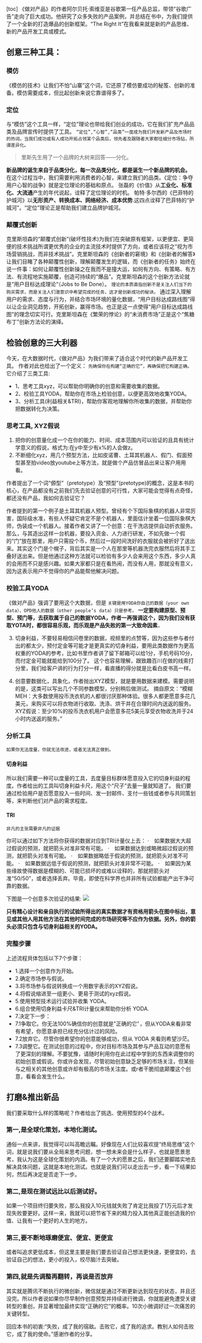 [toc]
《做对产品》的作者阿尔贝托·索维亚是谷歌第一任产品总监，带领“谷歌广告”走向了巨大成功。他研究了众多失败的产品案例，并总结在书中，为我们提供了一个全新的打造爆品的创新框架。“The Right It”在我看来就是新的产品思维、新的产品开发工具或模式。

## 创意三种工具：
### 模仿
《模仿的技术》让我们不怕“山寨”这个词，它还原了模仿要成功的秘笈、创新的准备。模仿需要成本，但比起创新来说它靠谱得多了。

### 定位
与“模仿”这个工具一样，“定位”理论也带给我们创业的成功，它在我们扩充产品品类及品牌宣传时提供了工具。
`
“定位”,“心智”,“品类”一度成为我们开发新产品及市场时的热词。当我们成功或有人成功开拓占领某个品类后，领先者及跟随者大家都往细分市场钻，所谓差异化。
`
>里斯先生用了一个品牌的大树来回答——分化。

**新品牌的诞生来自于品类分化，每一次品类分化，都是诞生一个新品牌的机会。**
在这个过程当中，我们需要利用消费者的心智，来建立我们的品类。《定位：争夺用户心智的战争》就是定位理论的基础和原点。
张磊的《价值》从**工业化、标准化、大流通**产生的年代说起，诠释了定位理论的时机。
帕特·多尔西的《巴菲特的护城河》以**无形资产、转换成本、网络经济、成本优势**.这四点诠释了巴菲特的“护城河”。“定位”理论正是帮助我们建立品牌护城河。

### 颠覆式创新
克里斯坦森的“颠覆式创新”(破坏性技术)为我们在突破原有框架，以更便宜、更简便的技术挑战所谓更优秀的企业的主流技术时提供了方向，或者应该将之“视为市场营销挑战，而非技术挑战”。克里斯坦森的《创新者的窘境》和《创新者的解答》让我们目睹了各种颠覆性创新，理解颠覆发生的逻辑，而《创新者的任务》始终在说一件事：如何让颠覆性创新操之在我而不是撞大运，如何有方向、有策略、有方法、有流程地实施颠覆，创造可持续的“爆品”。克里斯坦森的这个创新方法论就是“用户目标达成理论“（Jobs to Be Done）。
``
理论的本质直指创新不是关注人们当下的购买需求，而是关注人们潜意识中希望完成的任务，这才是创新成功的秘诀。
``
通过深入理解用户的需求、态度与行为，并结合市场环境的量化数据，“用户目标达成路线图”得以让企业洞见趋势，开拓创新，赢得市场。也正是这一点使得“用户目标达成路线图”的理念切实可行。克里斯坦森在《繁荣的悖论》的“未消费市场”正是这个“焦糖布丁”创新方法论的演绎。

## 检验创意的三大利器
今天，在大数据时代，《做对产品》为我们带来了适合这个时代的新产品开发工具。
作者对此也给出了一个定义：
``
先确保你在构建“正确的它”，再确保把它构建正确。
``
它介绍了三类工具:
* 1、思考工具xyz，可以帮助你明确你的创意和需要收集的数据。
* 2、校验工具YODA，帮助你在市场上检验创意，以便更高效地收集YODA。
* 3、分析工具(利益相关&TRI)，帮助你客观地理解你所收集的数据，并帮助你把数据转化为决策。

### 思考工具, XYZ假说
1. 把你的创意量化成一个在你的能力、时间、成本范围内可以验证的且具有统计学意义的假说，格式为:在y中至少有x%的人会做z。
2. 不断细化xyz，用几个预型方法，比如皮诺曹、土耳其机器人、假门、假面预型甚至拍video放youtube上等方法，就是做个产品仿冒品出来让客户用用看。

作者提出了一个词“傆型”（pretotype）及“预型”(pretotype)的概念，这是本书的核心，在产品都没有之前我们先去验证创意的可行性，大家可能会觉得有点奇怪，都还没有产品，我如何去验证它？

作者提到的第一个例子是土耳其机器人预型。曾经有个下国际象棋的机器人非常厉害，国际级水准，有些人怀疑它肯定不是个机器人，里面估计坐着一位国际象棋大师，伪装成一个机器人。接着作者又讲了一个创意：在干洗店提供自动折衣服务。那么，与其造出这样一台机器，要投入资金、人力进行研发，不如先做一个假的“门”放在那里，用户只需投个币，然后过一段时间洗好的衣服就会被折好了送出来。其实这个门是个幌子，背后其实是一个人在那里等机器洗完衣服然后将其手工叠好送出来。但是他通过这种方法就可以检验有多少人会来用这个东西，多少人真的会用而不只是感兴趣。如果大家都只是在看热闹，而没有人用，那就没有意义，因为这表示用户不觉得你的产品能帮他解决问题。

### 校验工具YODA
《做对产品》强调了要用这个大数据，但是
``
关键是用YODA你自己的数据（your own data），OPD他人的数据（other people’s data）只是参考。
``
**一定要构建原型、预型、预门等，去获取属于自己的数据YODA，作者一再强调这个，因为我们没有获取YOTA时，都很容易乐观，而乐观是产品失败的第一大致命因素．**

3. 切身利益，不要轻易相信问卷里的数据，视频里的点赞等，因为这些参与者付出的都太少，预付定金等可能才是更真实的切身利益，要用此类数据作为更高权重的YODA的参考，比如书里作者讲了留下邮箱可以给1分，手机号码10分，而付定金可能就能给到100分了。
这个也容易理解，跟致趣百川在做的线索打分里，我们给客户讲的行为打分一样，看直播的得分就是比看白皮书高一样。

4. 创意要数据化，具象化，作者抛出XYZ模型，就是要用数据来建模。需要说明的是，这类可以写出几个不同参数模型，分别稍后做测试。
摘自原文：“模糊MEH：大多数使用投币洗衣机的人都很讨厌那种体验。很多人都更愿意多花几美元，来购买可以将衣物进行收取、洗涤、烘干并在合理时间内送返的服务。XYZ假说：至少10%的投币洗衣机用户会愿意多花5美元享受衣物收洗并于24小时内送返的服务。”
### 分析工具
```
如果你无法度量，你就无法改进，或者无法真正做到。
```
#### 切身利益
所以我们需要一种可以度量的工具，去度量目标群体愿意投入它的切身利益的程度。作者给出的工具叫切身利益卡尺，用这个“尺子”去量一量就知道了。
我们要通过检验用户是否愿意投入一些时间、发一封邮件、支付一些钱或者参与共同策划等，来判断他们对产品的需求程度。
#### TRI
```
非凡的主张需要非凡的证据
```
你可以通过如下方法将你获得的数据对应到TRI计量仪上去：
·　如果数据大大超过假说的预测，就把箭头对准非常有可能。
·　如果数据达到或略微超过假说的预测，就把箭头对准有可能。
·　如果数据略低于假说的预测，就把箭头对准不可能。
·　如果数据远低于假说的预测，就把箭头对准非常不可能。
·　如果因为某些缘故使得数据是模糊的、可能已损坏的或难以诠释的，那就把箭头对准“50/50”，或者选择丢弃。毕竟，即使在科学界也并非所有试验都能产出干净可靠的数据。

下图是一个创意多次验证的结果:
![](/Pictures/TRI多次验证.jpg)

**只有精心设计和亲自执行的试验所得出的真实数据才有资格用箭头在图中标出，意见或其他人用其他方法在其他时间完成的市场研究等不应作为依据。另外，你的箭头必须只包含与切身利益相关的YODA。**

### 完整步骤
上述流程貝体包括以下7个步骤：
* 1.选择一个创意作为开始。
* 2.确定市场参与假说。
* 3.将市场参与假说转换成一个用数宇表示的XYZ假说。
* 4.将假说缩进至一组更小、更易于测试的xyz假说。
* 5.使用预型技术运行试验并收集 YODA。
* 6.组合使用切身利益卡尺&TRI计量仪来帮助你分析 YODA.
* 7.决定下一步：
* 7.1争取它。你无法100%确信你的创意就是"正确的它〞，但从YODA来看非常有希望，你愿意承担已经充分估计过的风险。
* 7.2放弃它。尽管你很希望你的创意能够成功，但从 YODA 夹看则希望沙茫。
* 7.3调整它。在测试创意的过程中，你对目标市场及其参与产品互动的意愿有了更深刻的理解。不要犹豫，请随时利用你在此过程中学到的东西来调整你的初始创意或假说。你或许会发现，尽管初始创意缺乏足够的市场关注，但某些与之相关的其他创意或许却有极高的市场关注度。或r者干脆彻底颠覆这个创意，看看会发生什么。


## 打磨&推出新品
我们要采取什么样的策略呢？作者给出了挑选、使用预型的4个战术。
### 第一,是全球化策划，本地化测试。
通俗一点来讲，我觉得可以叫高瞻远瞩。好像现在人们比较喜欢提“终局思维”这个词，就是说我们要从全局来思考问题，想一想未来会是什么样子，也就是愿景思考，我认为这是全球化策划的内涵。有了一个大的愿景之后，我们还要脚踏实地去解决具体问题，这就是本地化测试。也就是说我们可以走出去一步，看一下结果如何，然后再决定是否走下一步。
### 第二,是现在测试远比以后测试好。
如果一个项目终归要失败，那么我投入10元钱就失败了肯定比我投了1万元后才发现失败要更好。这样一来，我就可以把节省下来的精力投入其他真正能创造我的价值、让我有一个更好的人生的地方。
### 第三,要不断地琢磨便宜、便宜、更便宜
或者叫追求更低成本，但这里主要是我们要去验证自己想法更快速，更便宜的，去验证自己的想法，更小的投入，绞尽脑汁去突破。
### 第四,就是先调整再翻转，再谈是否放弃
其实就是腾讯不断执行的微创新，微信就是通过不断更新达到现在的状态，并且还没完。所以作者说如果你尽早制作创意预型并持续进行微调，你就能避免遭受关键转型的重创，并显著增加最终实现“正确的它”的概率。10次小微调好过一次痛苦的关键转型。

回应本书的初衷:“失败，成了我的宿敌。击败它，成了我的追求。教别人如何击败它，成了我的使命。”感谢作者的分享。